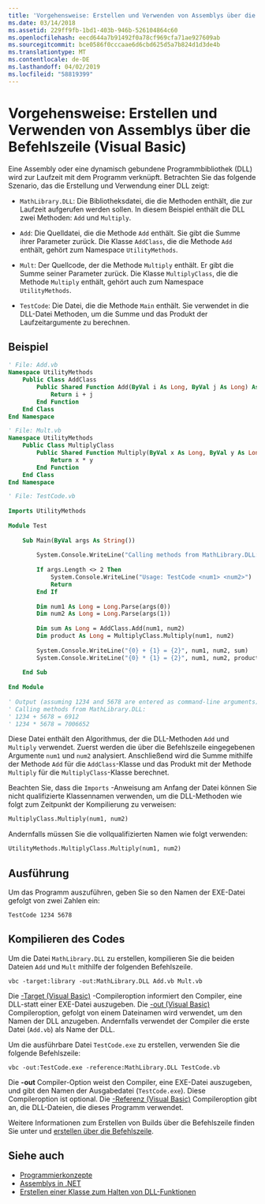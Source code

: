 ```yaml
---
title: 'Vorgehensweise: Erstellen und Verwenden von Assemblys über die Befehlszeile (Visual Basic)'
ms.date: 03/14/2018
ms.assetid: 229ff9fb-1bd1-403b-946b-526104864c60
ms.openlocfilehash: eecd644a7b91492f0a78cf969cfa71ae927609ab
ms.sourcegitcommit: bce0586f0cccaae6d6cbd625d5a7b824d1d3de4b
ms.translationtype: MT
ms.contentlocale: de-DE
ms.lasthandoff: 04/02/2019
ms.locfileid: "58819399"
---
```

# <a name="how-to-create-and-use-assemblies-using-the-command-line-visual-basic"></a>Vorgehensweise: Erstellen und Verwenden von Assemblys über die Befehlszeile (Visual Basic)
Eine Assembly oder eine dynamisch gebundene Programmbibliothek (DLL) wird zur Laufzeit mit dem Programm verknüpft. Betrachten Sie das folgende Szenario, das die Erstellung und Verwendung einer DLL zeigt:  
  
-   `MathLibrary.DLL`: Die Bibliotheksdatei, die die Methoden enthält, die zur Laufzeit aufgerufen werden sollen. In diesem Beispiel enthält die DLL zwei Methoden: `Add` und `Multiply`.  
  
-   `Add`: Die Quelldatei, die die Methode `Add` enthält. Sie gibt die Summe ihrer Parameter zurück. Die Klasse `AddClass`, die die Methode `Add` enthält, gehört zum Namespace `UtilityMethods`.  
  
-   `Mult`: Der Quellcode, der die Methode `Multiply` enthält. Er gibt die Summe seiner Parameter zurück. Die Klasse `MultiplyClass`, die die Methode `Multiply` enthält, gehört auch zum Namespace `UtilityMethods`.  
  
-   `TestCode`: Die Datei, die die Methode `Main` enthält. Sie verwendet in die DLL-Datei Methoden, um die Summe und das Produkt der Laufzeitargumente zu berechnen.  
  
## <a name="example"></a>Beispiel  
  
```vb  
' File: Add.vb   
Namespace UtilityMethods  
    Public Class AddClass  
        Public Shared Function Add(ByVal i As Long, ByVal j As Long) As Long  
            Return i + j  
        End Function  
    End Class  
End Namespace  
```  
  
```vb  
' File: Mult.vb  
Namespace UtilityMethods  
    Public Class MultiplyClass  
        Public Shared Function Multiply(ByVal x As Long, ByVal y As Long) As Long  
            Return x * y  
        End Function  
    End Class  
End Namespace  
```  
  
```vb  
' File: TestCode.vb  
  
Imports UtilityMethods  
  
Module Test  
  
    Sub Main(ByVal args As String())  
  
        System.Console.WriteLine("Calling methods from MathLibrary.DLL:")  
  
        If args.Length <> 2 Then  
            System.Console.WriteLine("Usage: TestCode <num1> <num2>")  
            Return  
        End If  
  
        Dim num1 As Long = Long.Parse(args(0))  
        Dim num2 As Long = Long.Parse(args(1))  
  
        Dim sum As Long = AddClass.Add(num1, num2)  
        Dim product As Long = MultiplyClass.Multiply(num1, num2)  
  
        System.Console.WriteLine("{0} + {1} = {2}", num1, num2, sum)  
        System.Console.WriteLine("{0} * {1} = {2}", num1, num2, product)  
  
    End Sub  
  
End Module  
  
' Output (assuming 1234 and 5678 are entered as command-line arguments):  
' Calling methods from MathLibrary.DLL:  
' 1234 + 5678 = 6912  
' 1234 * 5678 = 7006652  
```  
  
 Diese Datei enthält den Algorithmus, der die DLL-Methoden `Add` und `Multiply` verwendet. Zuerst werden die über die Befehlszeile eingegebenen Argumente `num1` und `num2` analysiert. Anschließend wird die Summe mithilfe der Methode `Add` für die `AddClass`-Klasse und das Produkt mit der Methode `Multiply` für die `MultiplyClass`-Klasse berechnet.  
  
 Beachten Sie, dass die `Imports` -Anweisung am Anfang der Datei können Sie nicht qualifizierte Klassennamen verwenden, um die DLL-Methoden wie folgt zum Zeitpunkt der Kompilierung zu verweisen:  
  
```vb  
MultiplyClass.Multiply(num1, num2)  
```  
  
 Andernfalls müssen Sie die vollqualifizierten Namen wie folgt verwenden:  
  
```vb  
UtilityMethods.MultiplyClass.Multiply(num1, num2)  
```  
  
## <a name="execution"></a>Ausführung  
 Um das Programm auszuführen, geben Sie so den Namen der EXE-Datei gefolgt von zwei Zahlen ein:  
  
 `TestCode 1234 5678`  
  
## <a name="compiling-the-code"></a>Kompilieren des Codes  
 Um die Datei `MathLibrary.DLL` zu erstellen, kompilieren Sie die beiden Dateien `Add` und `Mult` mithilfe der folgenden Befehlszeile.  
  
```console  
vbc -target:library -out:MathLibrary.DLL Add.vb Mult.vb  
```  
  
 Die [-Target (Visual Basic)](../../../../visual-basic/reference/command-line-compiler/target.md) -Compileroption informiert den Compiler, eine DLL-statt einer EXE-Datei auszugeben. Die [-out (Visual Basic)](../../../../visual-basic/reference/command-line-compiler/out.md) Compileroption, gefolgt von einem Dateinamen wird verwendet, um den Namen der DLL anzugeben. Andernfalls verwendet der Compiler die erste Datei (`Add.vb`) als Name der DLL.  
  
 Um die ausführbare Datei `TestCode.exe` zu erstellen, verwenden Sie die folgende Befehlszeile:  
  
```console  
vbc -out:TestCode.exe -reference:MathLibrary.DLL TestCode.vb  
```  
  
 Die **-out** Compiler-Option weist den Compiler, eine EXE-Datei auszugeben, und gibt den Namen der Ausgabedatei (`TestCode.exe`). Diese Compileroption ist optional. Die [-Referenz (Visual Basic)](../../../../visual-basic/reference/command-line-compiler/reference.md) Compileroption gibt an, die DLL-Dateien, die dieses Programm verwendet.  
  
 Weitere Informationen zum Erstellen von Builds über die Befehlszeile finden Sie unter und [erstellen über die Befehlszeile](../../../../visual-basic/reference/command-line-compiler/building-from-the-command-line.md).  
  
## <a name="see-also"></a>Siehe auch

- [Programmierkonzepte](../../../../visual-basic/programming-guide/concepts/index.md)
- [Assemblys in .NET](../../../../standard/assembly/index.md)
- [Erstellen einer Klasse zum Halten von DLL-Funktionen](../../../../framework/interop/creating-a-class-to-hold-dll-functions.md)
